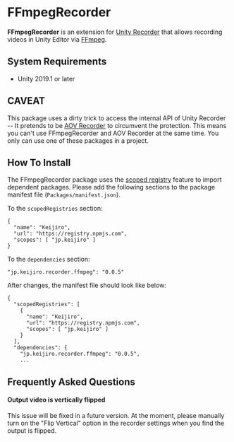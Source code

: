 FFmpegRecorder
==============

**FFmpegRecorder** is an extension for [Unity Recorder] that allows recording
videos in Unity Editor via [FFmpeg].

[Unity Recorder]: https://docs.unity3d.com/Packages/com.unity.recorder@latest
[FFmpeg]: https://ffmpeg.org/

System Requirements
-------------------

- Unity 2019.1 or later

CAVEAT
------

This package uses a dirty trick to access the internal API of Unity Recorder
-- It pretends to be [AOV Recorder] to circumvent the protection. This means
you can't use FFmpegRecorder and AOV Recorder at the same time. You only can
use one of these packages in a project.

[AOV Recorder]: https://docs.unity3d.com/Packages/com.unity.aovrecorder@latest/

How To Install
--------------

The FFmpegRecorder package uses the [scoped registry] feature to import
dependent packages. Please add the following sections to the package manifest
file (`Packages/manifest.json`).

To the `scopedRegistries` section:

```
{
  "name": "Keijiro",
  "url": "https://registry.npmjs.com",
  "scopes": [ "jp.keijiro" ]
}
```

To the `dependencies` section:

```
"jp.keijiro.recorder.ffmpeg": "0.0.5"
```

After changes, the manifest file should look like below:

```
{
  "scopedRegistries": [
    {
      "name": "Keijiro",
      "url": "https://registry.npmjs.com",
      "scopes": [ "jp.keijiro" ]
    }
  ],
  "dependencies": {
    "jp.keijiro.recorder.ffmpeg": "0.0.5",
    ...
```

[scoped registry]: https://docs.unity3d.com/Manual/upm-scoped.html

Frequently Asked Questions
--------------------------

#### Output video is vertically flipped

This issue will be fixed in a future version. At the moment, please manually
turn on the "Flip Vertical" option in the recorder settings when you find the
output is flipped.
